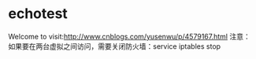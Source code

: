 # echotest
Welcome to visit:http://www.cnblogs.com/yusenwu/p/4579167.html
注意：如果要在两台虚拟之间访问，需要关闭防火墙：service iptables stop
